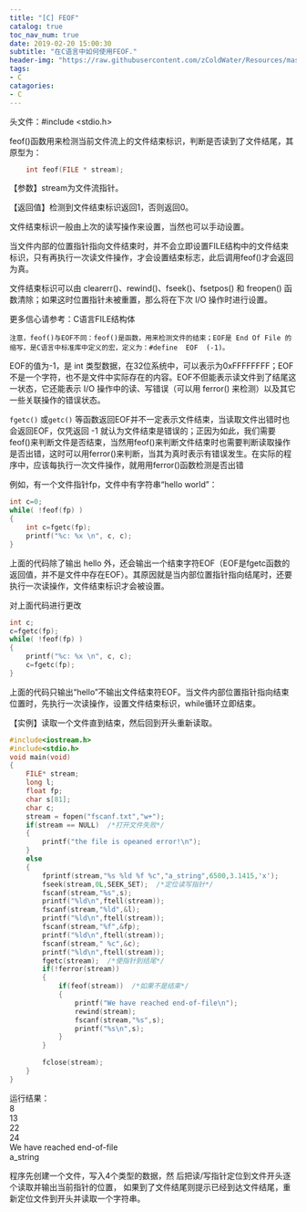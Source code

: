 ```yaml
---
title: "[C] FEOF"
catalog: true
toc_nav_num: true
date: 2019-02-20 15:00:30
subtitle: "在C语言中如何使用FEOF."
header-img: "https://raw.githubusercontent.com/zColdWater/Resources/master/Images/legend_cover.jpg"
tags:
- C
catagories:
- C
---
```


头文件：#include <stdio.h>

feof()函数用来检测当前文件流上的文件结束标识，判断是否读到了文件结尾，其原型为：
```C
    int feof(FILE * stream);
```

【参数】stream为文件流指针。

【返回值】检测到文件结束标识返回1，否则返回0。

文件结束标识一般由上次的读写操作来设置，当然也可以手动设置。

当文件内部的位置指针指向文件结束时，并不会立即设置FILE结构中的文件结束标识，只有再执行一次读文件操作，才会设置结束标志，此后调用feof()才会返回为真。

文件结束标识可以由 clearerr()、rewind()、fseek()、fsetpos() 和 freopen() 函数清除；如果这时位置指针未被重置，那么将在下次 I/O 操作时进行设置。

更多信心请参考：C语言FILE结构体

`注意，feof()与EOF不同：feof()是函数，用来检测文件的结束；EOF是 End Of File 的缩写，是C语言中标准库中定义的宏，定义为：#define  EOF  (-1)。`

EOF的值为-1，是 int 类型数据，在32位系统中，可以表示为0xFFFFFFFF；EOF 不是一个字符，也不是文件中实际存在的内容。EOF不但能表示读文件到了结尾这一状态，它还能表示 I/O 操作中的读、写错误（可以用 ferror() 来检测）以及其它一些关联操作的错误状态。

`fgetc()` 或`getc()` 等函数返回EOF并不一定表示文件结束，当读取文件出错时也会返回EOF，仅凭返回 -1 就认为文件结束是错误的；正因为如此，我们需要feof()来判断文件是否结束，当然用feof()来判断文件结束时也需要判断读取操作是否出错，这时可以用ferror()来判断，当其为真时表示有错误发生。在实际的程序中，应该每执行一次文件操作，就用用ferror()函数检测是否出错


例如，有一个文件指针fp，文件中有字符串“hello world”：
```C
int c=0;
while( !feof(fp) )
{
    int c=fgetc(fp);
    printf("%c: %x \n", c, c);
}
```
上面的代码除了输出 hello 外，还会输出一个结束字符EOF（EOF是fgetc函数的返回值，并不是文件中存在EOF）。其原因就是当内部位置指针指向结尾时，还要执行一次读操作，文件结束标识才会被设置。


对上面代码进行更改
```C
int c; 
c=fgetc(fp);     
while( !feof(fp) ) 
{    
    printf("%c: %x \n", c, c); 
    c=fgetc(fp); 
}  
```
上面的代码只输出“hello”不输出文件结束符EOF。当文件内部位置指针指向结束位置时，先执行一次读操作，设置文件结束标识，while循环立即结束。


【实例】读取一个文件直到结束，然后回到开头重新读取。
```C
#include<iostream.h>
#include<stdio.h>
void main(void)
{
    FILE* stream;
    long l;
    float fp;
    char s[81];
    char c;
    stream = fopen("fscanf.txt","w+");
    if(stream == NULL)  /*打开文件失败*/
    {
        printf("the file is opeaned error!\n");
    }
    else
    {
        fprintf(stream,"%s %ld %f %c","a_string",6500,3.1415,'x');
        fseek(stream,0L,SEEK_SET);  /*定位读写指针*/
        fscanf(stream,"%s",s);
        printf("%ld\n",ftell(stream));
        fscanf(stream,"%ld",&l);
        printf("%ld\n",ftell(stream));
        fscanf(stream,"%f",&fp);
        printf("%ld\n",ftell(stream));
        fscanf(stream," %c",&c);
        printf("%ld\n",ftell(stream));
        fgetc(stream);  /*使指针到结尾*/
        if(!ferror(stream))
        {
            if(feof(stream))  /*如果不是结束*/
            {
                printf("We have reached end-of-file\n");
                rewind(stream);
                fscanf(stream,"%s",s);
                printf("%s\n",s);
            }
        }
       
        fclose(stream);
    }
}
```
运行结果：  
8  
13  
22  
24  
We have reached end-of-file  
a_string  

程序先创建一个文件，写入4个类型的数据，然 后把读/写指针定位到文件开头逐个读取并输出当前指针的位置， 如果到了文件结尾则提示已经到达文件结尾，重新定位文件到开头并读取一个字符串。
